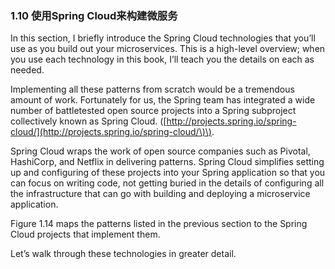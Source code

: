 ### 1.10 使用Spring Cloud来构建微服务

In this section, I briefly introduce the Spring Cloud technologies that you’ll use as you build out your microservices. This is a high-level overview; when you use each technology in this book, I’ll teach you the details on each as needed.

Implementing all these patterns from scratch would be a tremendous amount of work. Fortunately for us, the Spring team has integrated a wide number of battletested open source projects into a Spring subproject collectively known as Spring Cloud. \([http://projects.spring.io/spring-cloud/](http://projects.spring.io/spring-cloud/\)\).

Spring Cloud wraps the work of open source companies such as Pivotal, HashiCorp, and Netflix in delivering patterns. Spring Cloud simplifies setting up and configuring of these projects into your Spring application so that you can focus on writing code, not getting buried in the details of configuring all the infrastructure that can go with building and deploying a microservice application.

Figure 1.14 maps the patterns listed in the previous section to the Spring Cloud projects that implement them.

Let’s walk through these technologies in greater detail.

